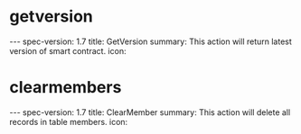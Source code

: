 <h1 class="contract">getversion</h1>
---
spec-version: 1.7
title: GetVersion
summary: This action will return latest version of smart contract.
icon:

<h1 class="contract">clearmembers</h1>
---
spec-version: 1.7
title: ClearMember
summary: This action will delete all records in table members.
icon: